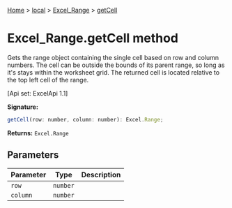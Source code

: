 [Home](./index) &gt; [local](local.md) &gt; [Excel\_Range](local.excel_range.md) &gt; [getCell](local.excel_range.getcell.md)

# Excel\_Range.getCell method

Gets the range object containing the single cell based on row and column numbers. The cell can be outside the bounds of its parent range, so long as it's stays within the worksheet grid. The returned cell is located relative to the top left cell of the range. 

 \[Api set: ExcelApi 1.1\]

**Signature:**
```javascript
getCell(row: number, column: number): Excel.Range;
```
**Returns:** `Excel.Range`

## Parameters

|  Parameter | Type | Description |
|  --- | --- | --- |
|  `row` | `number` |  |
|  `column` | `number` |  |

